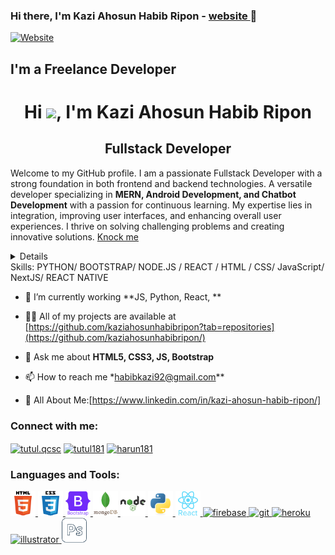 ### Hi there, I'm Kazi Ahosun Habib Ripon - [website ](https://portfolio-website-a955b.web.app/) 👋

[![Website](https://img.shields.io/website?label=javascriptdocs.com&style=for-the-badge&url=https%3A%2F%2Fjsdocs.com%29)](https://portfolio-website-a955b.web.app/)

## I'm a Freelance Developer
<h1 align="center">Hi <img src="https://github.com/ParthJohri/ParthJohri/blob/readME/icons/Hi.gif" width="28px"/>, I'm Kazi Ahosun Habib Ripon</h1>
<h2 align="center">
  Fullstack Developer
  <a href="https://portfolio-website-a955b.web.app/">
  </a>
</h2>
<div align="center">
</div>

Welcome to my GitHub profile. I am a passionate Fullstack Developer with a strong foundation in both frontend and backend technologies. A versatile developer specializing in **MERN, Android Development, and Chatbot Development** with a passion for continuous learning. My expertise lies in integration, improving user interfaces, and enhancing overall user experiences. I thrive on solving challenging problems and creating innovative solutions.
  <a href="https://www.linkedin.com/in/kazi-ahosun-habib-ripon/">
    Knock me
  </a>
<details>
  <a href="https://portfolio-website-a955b.web.app/">
    Portfolio
  </a>
  <hr/>
  <a href="https://drive.google.com/file/d/1RSlAtRcBY-KfRQogWGVgO-kBodAJpBs9/view">
   Resume
  </a>
</details>
Skills: PYTHON/ BOOTSTRAP/ NODE.JS / REACT / HTML / CSS/ JavaScript/ NextJS/ REACT NATIVE

- 🌱 I’m currently working **JS, Python, React, **

- 👨‍💻 All of my projects are available at [https://github.com/kaziahosunhabibripon?tab=repositories](https://github.com/kaziahosunhabibripon/)

- 💬 Ask me about **HTML5, CSS3, JS, Bootstrap**

- 📫 How to reach me \*habibkazi92@gmail.com**

- 📄 All About Me:[https://www.linkedin.com/in/kazi-ahosun-habib-ripon/]

<h3 align="left">Connect with me:</h3>
<p align="left">
<a href="https://www.facebook.com/KaziAhosunhabibRipon" target="blank"><img align="center" src="https://raw.githubusercontent.com/rahuldkjain/github-profile-readme-generator/master/src/images/icons/Social/facebook.svg" alt="tutul.qcsc" height="30" width="40" /></a>
<a href="https://twitter.com/KaziAhosunhabib" target="blank"><img align="center" src="https://raw.githubusercontent.com/rahuldkjain/github-profile-readme-generator/master/src/images/icons/Social/twitter.svg" alt="tutul181" height="30" width="40" /></a>
<a href="https://www.linkedin.com/in/kazi-ahosun-habib-ripon/" target="blank"><img align="center" src="https://raw.githubusercontent.com/rahuldkjain/github-profile-readme-generator/master/src/images/icons/Social/linked-in-alt.svg" alt="harun181" height="30" width="40" /></a>
</p>
<h3 align="left">Languages and Tools:</h3>
<p align="left"> 
<a href="https://www.w3.org/html/" target="_blank"> <img src="https://raw.githubusercontent.com/devicons/devicon/master/icons/html5/html5-original-wordmark.svg" alt="html5" width="40" height="40"/> </a> 
<a href="https://www.w3schools.com/css/" target="_blank"> <img src="https://raw.githubusercontent.com/devicons/devicon/master/icons/css3/css3-original-wordmark.svg" alt="css3" width="40" height="40"/> </a>
<a href="https://getbootstrap.com" target="_blank"> <img src="https://raw.githubusercontent.com/devicons/devicon/master/icons/bootstrap/bootstrap-plain-wordmark.svg" alt="bootstrap" width="40" height="40"/> </a> 
<a href="https://www.mongodb.com/" target="_blank"> <img src="https://raw.githubusercontent.com/devicons/devicon/master/icons/mongodb/mongodb-original-wordmark.svg" alt="mongodb" width="40" height="40"/> </a> 
<a href="https://nodejs.org" target="_blank"> <img src="https://raw.githubusercontent.com/devicons/devicon/master/icons/nodejs/nodejs-original-wordmark.svg" alt="nodejs" width="40" height="40"/> </a>
<a href="https://www.python.org" target="_blank"> <img src="https://raw.githubusercontent.com/devicons/devicon/master/icons/python/python-original.svg" alt="python" width="40" height="40"/> </a> 
<a href="https://reactjs.org/" target="_blank"> <img src="https://raw.githubusercontent.com/devicons/devicon/master/icons/react/react-original-wordmark.svg" alt="react" width="40" height="40"/> </a> 
<a href="https://firebase.google.com/" target="_blank"> <img src="https://www.vectorlogo.zone/logos/firebase/firebase-icon.svg" alt="firebase" width="40" height="40"/> </a> 
<a href="https://git-scm.com/" target="_blank"> <img src="https://www.vectorlogo.zone/logos/git-scm/git-scm-icon.svg" alt="git" width="40" height="40"/> </a> 
<a href="https://heroku.com" target="_blank"> <img src="https://www.vectorlogo.zone/logos/heroku/heroku-icon.svg" alt="heroku" width="40" height="40"/> </a> 
<a href="https://www.adobe.com/in/products/illustrator.html" target="_blank"> <img src="https://www.vectorlogo.zone/logos/adobe_illustrator/adobe_illustrator-icon.svg" alt="illustrator" width="40" height="40"/> </a> 
<a href="https://www.photoshop.com/en" target="_blank"> <img src="https://raw.githubusercontent.com/devicons/devicon/master/icons/photoshop/photoshop-line.svg" alt="photoshop" width="40" height="40"/> </a> 
</p>
